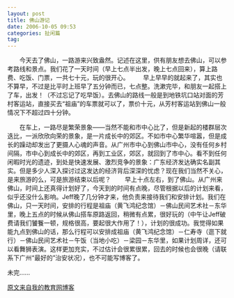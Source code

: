 ```yaml
---
layout: post
title: 佛山游记
date: 2006-10-05 09:53
categories: 扯闲篇
tag: 
---
```

　　今天去了佛山，一路游来兴致盎然。记述在这里，供有朋友想去佛山，可以参考路线和景点。我们花了一天时间（早上七点半出发，晚上七点回来），算上路费、吃饭、门票，一共七十元，玩的很开心。
　　早上早早的就起来了，其实也不算早，不过是比平时上班早了五分钟而已，七点整。洗漱完毕，和朋友一起搭上了车，出发！（不过忘记了吃早饭）。去佛山的路线一般是到地铁坑口站对面的芳村客运站，直接买去“祖庙”的车票就可以了，票价十元，从芳村客运站到佛山一般情况下不超过四十分钟。
<!-- more -->
　　在车上，一路尽是繁荣景象——当然不能和市中心比了，但是新起的楼群层次迭比，一派欣欣向荣的景象，是一片成长中的郊区。不如市中心繁华喧嚣，但是成长的躁动却发出了更摄人心魂的声音。从广州市中心到佛山市中心，没有任何乡村间隔，市中心到成长中的郊区，再到工业区，郊区，就回到了市中心。看不到任何闲暇时光的遗迹，到处是快速发展、激烈竞争的景象：广东经济发达确实名副其实。但是多少人深入探讨过这发达的经济背后深深的忧虑？现在我们当然不关心，是来旅游的么，可是旅游结束以后呢？ 
　　早上十点左右，到了佛山。从广州来佛山，时间上还真得计划好了，今天到的时间有点晚，尽管根据以后的计划来看，似乎还没什么影响。Jeff晚了几分钟才来，他负责来接待我们和安排计划。我们在佛山，只一天时间，安排的行程是祖庙（黄飞鸿纪念馆）－佛山民间艺术社－东华里，晚上五点的时候从佛山搭车原路返回，稍微有点累，很好玩的（中午让Jeff破费请我们饕餮一顿，规格很高，要起很大作用了！），计划的很成功。我觉得如果能九点到佛山的话，那么行程可以安排成祖庙（黄飞鸿纪念馆）－仁寿寺（逛下就行）－佛山民间艺术社－午饭（当地小吃）－梁园－东华里，如果计划周详，还可以看舞狮表演。这样更加充实，不过估计会很累很累，回去的时候也会很晚（请联系下广州“最好的”治安状况），也不可能写博客了。
 
未完……

[原文来自我的教育网博客][原文来自我的教育网博客]

[原文来自我的教育网博客]:http://teacher.edu.cn/pc/article/200610/333814.html
